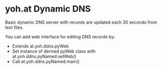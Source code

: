 # yoh.at Dynamic DNS

Basic dynamic DNS server with records are updated each 30 seconds from text files.

You can add web interface for editing DNS records by:

+ Extends at.yoh.ddns.pyWeb
+ Set instance of derived pyWeb class with at.yoh.ddns.pyNamed.setWeb()
+ Call at.yoh.ddns.pyNamed.main()
